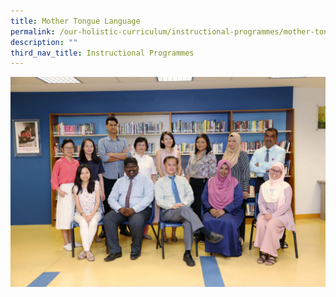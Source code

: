 ```yaml
---
title: Mother Tongue Language
permalink: /our-holistic-curriculum/instructional-programmes/mother-tongue-language
description: ""
third_nav_title: Instructional Programmes
---
```

![](/images/MOTHER-TONGUE-Formal.jpg)
